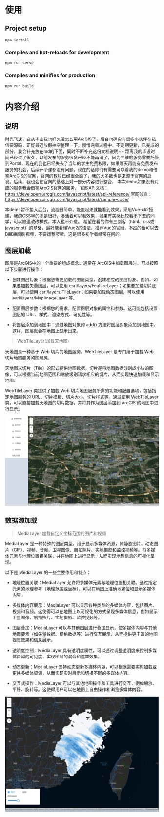# 使用

## Project setup
```
npm install
```

### Compiles and hot-reloads for development
```
npm run serve
```

### Compiles and minifies for production
```
npm run build
```



# 内容介绍

## 说明
 
时光飞速，自从毕业我也好久没怎么用ArcGIS了，后台也确实有很多小伙伴在私信要源码，正好最近放假抽空整理一下，慢慢完善过程中，不定期更新，已完成的部分，我会补充放在md的下面，同时不断补充这份文档说明~~
距离我的毕设时间已经过了很久，以前发布的服务很多已经不能再用了，因为三维的服务需要托管到Portal，现在的我也已经失去了当年的学生免费权限，如果哪天再能有免费发布服务的机会，后续开个课都没有问题，现在的话你们有需要可以看我的demo和借鉴ArcGIS的官网，官网的教程已经很全面了，我的大多数也是来源于官网的启发。后续，我也会在官网的基础上对一部分内容进行整合，
本次demo如果没有对应的服务我会借鉴ArcGIS官网的服务。
官网API文档：https://developers.arcgis.com/javascript/latest/api-reference/
官网沙盒：https://developers.arcgis.com/javascript/latest/sample-code/


本demo暂不接入后台，流程很简单，能跑起来就能看到效果，采用Vue-cli2搭建，我的CSS学的不是很好，凑活着可以看效果，如果有美感比较看不下去的同学，可以顺道改改样式，本人也不介意。
希望在看的你有三剑客（html、css或javascript）的基础，最好能看懂Vue2的语法，推荐Vue的官网，不然的话可以去BiliBili刷刷视频，不要嫌我啰嗦，这是很多初学者经常在问的。

## 图层加载

图层是ArcGIS中的一个重要的组成概念。通常在 ArcGIS中加载图层时，可以按照以下步骤进行操作：

* 创建图层对象：根据您需要加载的图层类型，创建相应的图层对象。例如，如果要加载矢量图层，可以使用 esri/layers/FeatureLayer；如果要加载切片图层，可以使用 esri/layers/TileLayer；如果要加载动态图层，可以使用 esri/layers/MapImageLayer 等。

* 配置图层参数：根据您的需求，配置图层对象的属性和参数。这可能包括设置图层的 URL、样式、渲染方式、可见性等。

* 将图层添加到地图中：通过地图对象的 add() 方法将图层对象添加到地图中。这样，图层就会在地图上显示出来。

> WebTileLayer(加载天地图)

天地图是一种基于 Web 切片的地图服务。WebTileLayer 是专门用于加载 Web 切片地图服务的图层类。

天地图以切片（Tile）的形式提供地图数据，切片是将地图数据分割成小块的图像，可以根据当前地图范围和缩放级别请求相应的切片，从而实现快速加载和显示地图。

WebTileLayer 类提供了加载 Web 切片地图服务所需的功能和配置选项，包括指定地图服务的 URL、切片模板、切片大小、切片样式等。通过使用 WebTileLayer 类，可以直接加载天地图的切片数据，并将其作为图层添加到 ArcGIS 的地图中进行显示。

![Alt text](./mdImg/加载天地图.png)

## 数据源加载



> MediaLayer 加载自定义坐标范围的图片和视频


MediaLayer 是一种特殊的图层类型，用于显示多媒体资源，如静态图片、动态图片（GIF）、视频、音频、卫星图像、航拍照片、实地摄影和监控视频等。将多媒体元素与地理位置相关联，并在地图上进行显示，从而实现地理信息的可视化呈现。

以下是 MediaLayer 的一些主要作用和特点：

* 地理位置关联：MediaLayer 允许将多媒体元素与地理位置相关联。通过指定元素的地理参考（地理范围或坐标），可以在地图上准确地定位和显示多媒体内容。

* 多媒体内容展示：MediaLayer 可以显示各种类型的多媒体内容，包括图片、视频和音频。这使得可以在地图上以可视化的方式呈现多媒体信息，例如显示卫星图像、航拍照片、实地摄影、监控视频等。

* 图层叠加：MediaLayer 可以与其他图层进行叠加显示，使多媒体内容与其他地图要素（如矢量数据、栅格数据等）进行交互展示，从而提供更丰富的地图视觉效果和信息展示。

* 透明度控制：MediaLayer 具有透明度属性，可以通过调整透明度来控制多媒体内容的可见度，实现图层的混合和遮罩效果。

* 动态更新：MediaLayer 支持动态更新多媒体内容，可以根据需要实时加载或更换多媒体资源，从而实现实时展示和切换不同的多媒体内容。

* 交互式操作：MediaLayer 可以与其他地图操作和工具进行交互，例如缩放、平移、旋转等。这使得用户可以在地图上自由操作和浏览多媒体内容。

![Alt text](./mdImg/加载多媒体.png)















